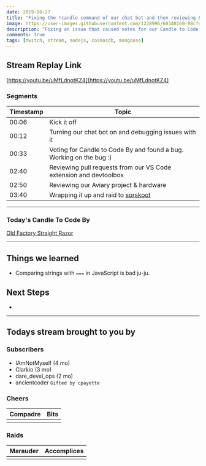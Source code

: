 ```yaml
---
date: 2019-06-27
title: "Fixing the !candle command of our chat bot and then reviewing PRs"
image: https://user-images.githubusercontent.com/1228996/60348160-98cfd180-9984-11e9-9e6b-a5e7a7cb7ca1.png
description: "Fixing an issue that caused votes for our Candle to Code By to not be recorded on our CosmosDb document for the stream."
comments: true
tags: [twitch, stream, nodejs, cosmosdb, mongoose]
---
```


## Stream Replay Link

[https://youtu.be/uMfLdnotKZ4](https://youtu.be/uMfLdnotKZ4)

<!--more-->

### Segments

| Timestamp | Topic                                                                   |
| ---       | ---                                                                     |
| 00:06     | Kick it off                                                             |
| 00:12     | Turning our chat bot on and debugging issues with it                    |
| 00:33     | Voting for Candle to Code By and found a bug.  Working on the bug :)    |
| 02:40     | Reviewing pull requests from our VS Code extension and devtoolbox       |
| 02:50     | Reviewing our Aviary project & hardware                                 |
| 03:40     | Wrapping it up and raid to [sorskoot](https://twitch.tv/sorskoot)       |

---

### Today's Candle To Code By

[Old Factory Straight Razor](https://amzn.to/2IHHPNJ)

---

## Things we learned

- Comparing strings with `===` in JavaScript is bad ju-ju.

## Next Steps

-

---

## Todays stream brought to you by

### Subscribers

- IAmNotMyself (4 mo)
- Clarkio (3 mo)
- dare_devel_ops (2 mo)
- ancientcoder `Gifted by cpayette`

### Cheers

| Compadre      | Bits      |
| ---           | ---       |
|               |           |

### Raids

| Marauder      | Accomplices   |
| ---           | ---           |
|               |               |

